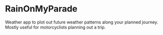 # RainOnMyParade
Weather app to plot out future weather patterns along your planned journey. Mostly useful for motorcyclists planning out a trip.
